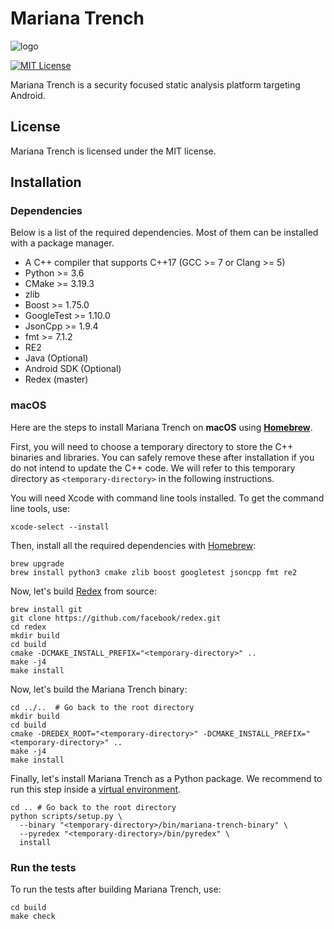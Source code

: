 # Mariana Trench

![logo](https://github.com/facebookincubator/mariana-trench/blob/master/logo.png?raw=true)

[![MIT License](https://img.shields.io/badge/license-MIT-blue.svg?style=flat)](http://choosealicense.com/licenses/mit/)

Mariana Trench is a security focused static analysis platform targeting Android.

## License

Mariana Trench is licensed under the MIT license.

## Installation

### Dependencies

Below is a list of the required dependencies. Most of them can be installed with a package manager.

* A C++ compiler that supports C++17 (GCC >= 7 or Clang >= 5)
* Python >= 3.6
* CMake >= 3.19.3
* zlib
* Boost >= 1.75.0
* GoogleTest >= 1.10.0
* JsonCpp >= 1.9.4
* fmt >= 7.1.2
* RE2
* Java (Optional)
* Android SDK (Optional)
* Redex (master)

### macOS

Here are the steps to install Mariana Trench on **macOS** using **[Homebrew](https://brew.sh/)**.

First, you will need to choose a temporary directory to store the C++ binaries and libraries. You can safely remove these after installation if you do not intend to update the C++ code. We will refer to this temporary directory as `<temporary-directory>` in the following instructions.

You will need Xcode with command line tools installed. To get the command line tools, use:

```shell
xcode-select --install
```

Then, install all the required dependencies with [Homebrew](https://brew.sh/):

```shell
brew upgrade
brew install python3 cmake zlib boost googletest jsoncpp fmt re2
```

Now, let's build [Redex](https://fbredex.com/) from source:
```shell
brew install git
git clone https://github.com/facebook/redex.git
cd redex
mkdir build
cd build
cmake -DCMAKE_INSTALL_PREFIX="<temporary-directory>" ..
make -j4
make install
```

Now, let's build the Mariana Trench binary:
```shell
cd ../..  # Go back to the root directory
mkdir build
cd build
cmake -DREDEX_ROOT="<temporary-directory>" -DCMAKE_INSTALL_PREFIX="<temporary-directory>" ..
make -j4
make install
```

Finally, let's install Mariana Trench as a Python package.
We recommend to run this step inside a [virtual environment](https://packaging.python.org/tutorials/installing-packages/#creating-virtual-environments).
```shell
cd .. # Go back to the root directory
python scripts/setup.py \
  --binary "<temporary-directory>/bin/mariana-trench-binary" \
  --pyredex "<temporary-directory>/bin/pyredex" \
  install
```

### Run the tests

To run the tests after building Mariana Trench, use:
```shell
cd build
make check
```
